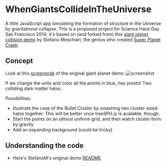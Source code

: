 # WhenGiantsCollideInTheUniverse

A little JavaScript app simulating the formation of structure in the Universe by gravitational collapse. This is a proposed project for Science Hack Day San Francisco 2014; it's based on (and forked from) this [giant planet collision demo](http://www.stefanom.org/wgc) by Stefano Meschiari, the genius who created [Super Planet Crash](http://www.stefanom.org/spc).

## Concept

Look at this [screengrab]() of the original giant planet demo:
![screenshot]()

If we change the units and color all the points in blue, hey presto! Two colliding dark matter halos.

Possibilities:

* Illustrate the case of the Bullet Cluster by smashing two cluster-sized halos together. This will be better once treeSPH.js is available, though.
* Start the points on an *almost* uniform grid, and then watch cluster form by gravity
* Add an expanding background (could be tricky)


## Understanding the code

* Here's StefanoM's original demo [README](https://github.com/stefano-meschiari/WhenGiantsCollide/edit/master/README.md)
